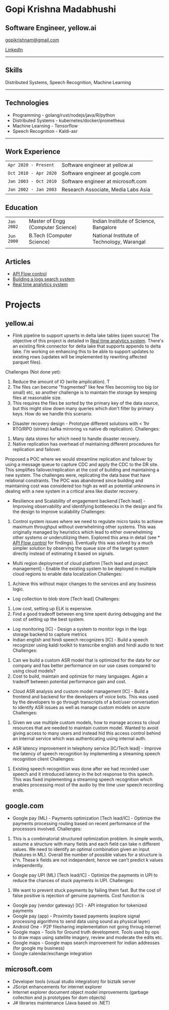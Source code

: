 # Gopi Krishna Madabhushi
## Software Engineer, yellow.ai
gopikrishnam@gmail.com

[LinkedIn](https://www.linkedin.com/in/gopik-/)

---

## Skills
Distributed Systems, Speech Recognition, Machine Learning

---
## Technologies
* Programming - golang/rust/nodejs/java/R/python
* Distributed Systems - kubernetes/docker/prometheus
* Machine Learning - Tensorflow
* Speech Recognition - Kaldi-asr

---
## Work Experience
|    |    |
|----|----|
|`Apr 2020 - Present`| Software engineer at yellow.ai|
|`Oct 2010 - Apr 2020`| Software engineer at google.com|
|`Jan 2003 - Oct 2010`| Software engineer at microsoft.com|
|`Jan 2002 - Jan 2003`| Research Associate, Media Labs Asia|

## Education
|      |      |      |
|------|------|------|
|`Jan 2002`| Master of Engg (Computer Science) | Indian Institute of Science, Bangalore | 
|`Jun 2000`| B.Tech (Computer Science)| National Institute of Technology, Warangal |
|      |      |      |

## Articles
* [API Flow control](https://github.com/gopik/storage-reading-list/blob/main/ApiFlowControl.md)
* [Building a logs search system](https://github.com/gopik/storage-reading-list/blob/main/LogsSearch.md)
* [Real time analytics system](https://github.com/gopik/storage-reading-list/blob/main/RealtimeAnalytics.md)

# Projects
## yellow.ai
* Flink pipeline to support upserts in delta lake tables (open source)
The objective of this project is detailed in [Real time analytics system](https://github.com/gopik/storage-reading-list/blob/main/RealtimeAnalytics.md).
There's an existing flink connector for delta lake that supports appends to delta lake. I'm working on enhancing this to be able to support
updates to existing rows (updates will be implemented by rewriting affected parquet files).

Challenges (Not done yet):
1. Reduce the amount of IO (write amplication). T
2. The files can become "fragmented" like few files becoming too big (or small) etc, so another challenge is to maintain the storage by keeping files at reasonable size.
3. This requires the files be sorted by the primary key of the data source, but this might slow down many queries which don't filter by primary keys. How do we handle this scenario.

* Disaster recovery design - Prototype different solutions with < 1hr RTO/RPO (strimzi kafka mirroring vs native db replication).
Challenges:
1. Many data stores for which need to handle disaster recovery.
2. Native replication has overhead of maintaining different procedures for replication and failover.

Proposed a POC where we would streamline replication and failover by using a message queue to capture CDC and apply the CDC to the DR site. This simplifies failover/replication at the cost of building and maintaining a new system. The challenges were, replicating the data base that have relational constraints.
The POC was abandoned since building and maintaining cost was considered too high as well as potential unknowns in dealing with a new system in a critical area like diaster recovery.

* Resilience and Scalability of engagement backend [Tech lead] - Improving observability and identifying bottlenecks in the design and fix the design to improve scalability
Challenges:
1. Control system issues where we need to regulate micro tasks to achieve maximum throughput without overwhelming other systems. This was originally managed by heuristics which lead to either overwhelming other systems or underutilizing them. Explored this area in detail (see * [API Flow control](https://github.com/gopik/storage-reading-list/blob/main/ApiFlowControl.md) for findings). Eventually this was solved by a much simpler solution by observing the queue size of the target system directly instead of estimating it based on signals.

* Multi region deployment of cloud platform [Tech lead and project management] - Enable the existing system to be deployed in multiple cloud regions to enable data localization
Challenges:
1. Achieve this without major changes to the services and any business logic.

* Log collection to blob store [Tech lead]
Challenges:
1. Low cost, setting up ELK is expensive.
2. Find a good tradeoff between eng time spent during debugging and the cost of setting up the best system.

* Log monitoring [IC] - Design a system to monitor logs in the logs storage backend to capture metrics
* Indian english and hindi speech recognizers [IC] - Build a speech recognizer using kaldi toolkit to transcribe english and hindi audio to text
Challenges:
1. Can we build a custom ASR model that is optimized for the data for our company and has better performance on our use cases compared to using cloud models?
2. Cost to build, maintain and optimize for many languages. Again a tradeoff between potential performance gain and cost.

* Cloud ASR analysis and custom model management [IC] - Build a frontend and backend for the developers of voice bots. This was used by the developers to go through transcripts of a bot/user conversation to identify ASR issues as well as manage custom models on azure
Challenges:
1. Given we use multiple custom models, how to manage access to cloud resources that are needed to maintain custom model. Wanted to avoid giving access to many users and instead hid this access control behind an internal service which was authenticating using internal auth.

* ASR latency improvement in telephony service [IC/Tech lead] - Improve the latency of speech recognition by implementing a streaming speech recognition client
Challenges:
1. Existing speech recognition was done after we had recorded user speech and it introduced latency in the bot response to this speech. This was fixed implementing a streaming speech recognition which enables processing most of the audio by the time user speech recording ends.

## google.com
* Google pay (ML) - Payments optimization [Tech lead/IC] - Optimize the payments processing routing based on recent performance of the processors involved.
Challenges:
1. This is a combinatorial structured optimization problem. In simple words, assume a structure with many fields and each field can take n different values. We need to identify an optimal combination given an input (features in ML). Overall the number of possible values for a structure is k^n. These k fields are not independent, hence we can't predict k values independently. 

* Google pay UPI (ML) [Tech lead/IC] - Optimize the payments in UPI to reduce the chances of stuck
payments in UPI.
Challenges:
1. We want to prevent stuck payments by failing them fast. But the cost of false positive is rejection of genuine payments. Cost function is 
* Google pay (vendor gateway) [IC} - API integration for tokenized payments
* Google pay (app) - Proximity based payments (explore signal processing algorithms to send data using sound as physical layer)
* Android One - P2P filesharing implementation not going throug internet
* Google maps - Tools for Ground truth development. Tools used by ops to draw maps using satellite imagery, review and moderate the edits etc.
* Google maps - Google maps search improvement for indian addresses (for google my business)
* Google calendar/exchange integration

## microsoft.com
* Developer tools (visual studio integration) for biztalk server
* JScript enhancements for internet explorer
* Internet explorer document object model improvements (garbage collection and js prototypes for dom objects)
* J# libraries maintenance (Java based on .NET)






